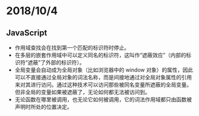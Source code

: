# 2018/10/4

## JavaScript

- 作用域查找会在找到第一个匹配的标识符时停止。
- 在多层的嵌套作用域中可以定义同名的标识符，这叫作“遮蔽效应”（内部的标识符“遮蔽”了外部的标识符）。
- 全局变量会自动成为全局对象（比如浏览器中的 window 对象）的属性，因此可以不直接通过全局对象的词法名称，而是间接地通过对全局对象属性的引用来对其进行访问。通过这种技术可以访问那些被同名变量所遮蔽的全局变量。但非全局的变量如果被遮蔽了，无论如何都无法被访问到。
- 无论函数在哪里被调用，也无论它如何被调用，它的词法作用域都只由函数被声明时所处的位置决定。
